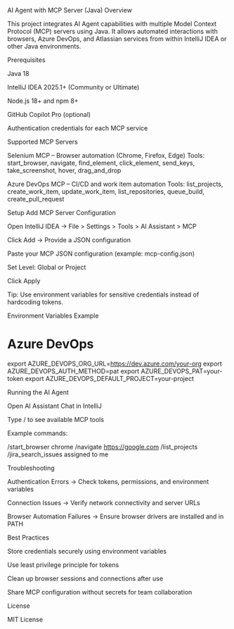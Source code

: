 AI Agent with MCP Server (Java)
Overview

This project integrates AI Agent capabilities with multiple Model Context Protocol (MCP) servers using Java. It allows automated interactions with browsers, Azure DevOps, and Atlassian services from within IntelliJ IDEA or other Java environments.

Prerequisites

Java 18

IntelliJ IDEA 2025.1+ (Community or Ultimate)

Node.js 18+ and npm 8+

GitHub Copilot Pro (optional)

Authentication credentials for each MCP service

Supported MCP Servers

Selenium MCP – Browser automation (Chrome, Firefox, Edge)
Tools: start_browser, navigate, find_element, click_element, send_keys, take_screenshot, hover, drag_and_drop

Azure DevOps MCP – CI/CD and work item automation
Tools: list_projects, create_work_item, update_work_item, list_repositories, queue_build, create_pull_request


Setup
Add MCP Server Configuration

Open IntelliJ IDEA → File > Settings > Tools > AI Assistant > MCP

Click Add → Provide a JSON configuration

Paste your MCP JSON configuration (example: mcp-config.json)

Set Level: Global or Project

Click Apply

Tip: Use environment variables for sensitive credentials instead of hardcoding tokens.

Environment Variables Example
# Azure DevOps
export AZURE_DEVOPS_ORG_URL=https://dev.azure.com/your-org
export AZURE_DEVOPS_AUTH_METHOD=pat
export AZURE_DEVOPS_PAT=your-token
export AZURE_DEVOPS_DEFAULT_PROJECT=your-project

Running the AI Agent

Open AI Assistant Chat in IntelliJ

Type / to see available MCP tools

Example commands:

/start_browser chrome
/navigate https://google.com
/list_projects
/jira_search_issues assigned to me

Troubleshooting

Authentication Errors → Check tokens, permissions, and environment variables

Connection Issues → Verify network connectivity and server URLs

Browser Automation Failures → Ensure browser drivers are installed and in PATH

Best Practices

Store credentials securely using environment variables

Use least privilege principle for tokens

Clean up browser sessions and connections after use

Share MCP configuration without secrets for team collaboration

License

MIT License
